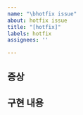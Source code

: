 ```yaml
---
name: "\bhotfix issue"
about: hotfix issue
title: "[hotfix]"
labels: hotfix
assignees: ''

---
```


## 증상

## 구현 내용


